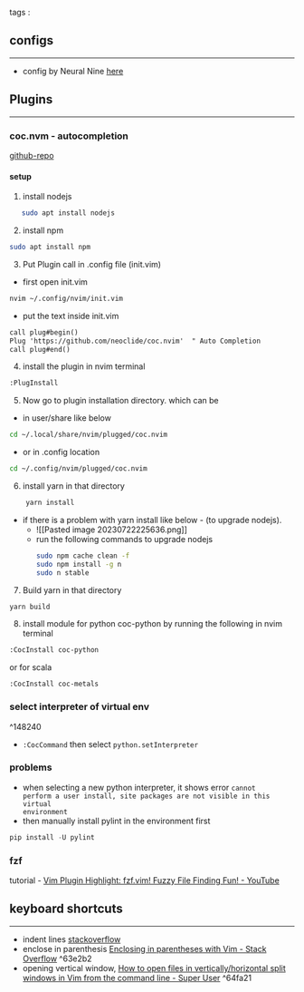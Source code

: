 tags : 
## configs
---
- config by Neural Nine [here](https://github.com/NeuralNine/config-files/blob/master/init.vim)

## Plugins
---
### coc.nvm - autocompletion 
[github-repo](https://github.com/neoclide/coc.nvim)
#### setup
1. install nodejs
 ```sh
	sudo apt install nodejs
```
2. install npm
```sh
sudo apt install npm
```
 
3. Put Plugin call in .config file (init.vim)
- first open init.vim
```sh
nvim ~/.config/nvim/init.vim
```
- put the text inside init.vim
```txt
call plug#begin()
Plug 'https://github.com/neoclide/coc.nvim'  " Auto Completion
call plug#end()
```
4. install the plugin in nvim terminal
```sh
:PlugInstall
```
5. Now go to plugin installation directory. which can be
- in user/share like below
```sh
cd ~/.local/share/nvim/plugged/coc.nvim
```
- or in .config location
```sh
cd ~/.config/nvim/plugged/coc.nvim
```
6. install yarn in that directory
```sh
	yarn install
```
- if there is a problem with yarn install like below - (to upgrade nodejs). 
	- ![[Pasted image 20230722225636.png]]
	- run the following commands to upgrade nodejs
		```sh
		sudo npm cache clean -f
		sudo npm install -g n
		sudo n stable
		```
7. Build yarn in that directory
```sh
yarn build
```
8. install module for python coc-python by running the following in nvim terminal
```txt
:CocInstall coc-python
```
or for scala
```
:CocInstall coc-metals
```

### select interpreter of virtual env

^148240

- <code>:CocCommand</code> then select <code>python.setInterpreter</code>
### problems
- when selecting a new python interpreter, it shows error 
<code>cannot perform a user install, site packages are not visible in this virtual environment</code>
- then manually install pylint in the environment first
 ```python
pip install -U pylint
```
### fzf
tutorial - [Vim Plugin Highlight: fzf.vim! Fuzzy File Finding Fun! - YouTube](https://www.youtube.com/watch?v=DpURGnb4Fyk)


## keyboard shortcuts
---
- indent lines [stackoverflow](https://stackoverflow.com/questions/235839/indent-multiple-lines-quickly-in-vi)
- enclose in parenthesis [Enclosing in parentheses with Vim - Stack Overflow](https://stackoverflow.com/questions/8070892/enclosing-in-parentheses-with-vim) ^63e2b2
- opening vertical window, [How to open files in vertically/horizontal split windows in Vim from the command line - Super User](https://superuser.com/questions/486532/how-to-open-files-in-vertically-horizontal-split-windows-in-vim-from-the-command) ^64fa21